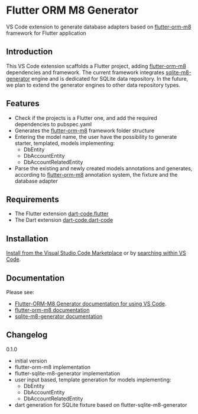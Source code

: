 # Flutter ORM M8 Generator

VS Code extension to generate database adapters based on [flutter-orm-m8](https://github.com/matei-tm/flutter-orm-m8) framework for Flutter application

## Introduction

This VS Code extension scaffolds a Flutter project, adding [flutter-orm-m8](https://github.com/matei-tm/flutter-orm-m8) dependencies and framework.
The current framework integrates [sqlite-m8-generator](https://github.com/matei-tm/flutter-sqlite-m8-generator) engine and is dedicated for SQLite data repository.
In the future, we plan to extend the generator engines to other data repository types.

## Features

- Check if the projects is a Flutter one, and add the required dependencies to pubspec.yaml
- Generates the [flutter-orm-m8](https://github.com/matei-tm/flutter-orm-m8) framework folder structure
- Entering the model name, the user have the possibility to generate starter, templated, models implementing:
  *  DbEntity
  *  DbAccountEntity
  *  DbAccountRelatedEntity
- Parse the existing and newly created models annotations and generates, according to [flutter-orm-m8](https://github.com/matei-tm/flutter-orm-m8) annotation system, the fixture and the database adapter

## Requirements

- The Flutter extension [dart-code.flutter](https://github.com/Dart-Code/Flutter) 
- The Dart extension [dart-code.dart-code](https://github.com/Dart-Code/Dart-Code)

## Installation

[Install from the Visual Studio Code Marketplace](https://marketplace.visualstudio.com/items?itemName=matei-tm.flutter-orm-m8) or by [searching within VS Code](https://code.visualstudio.com/docs/editor/extension-gallery#_search-for-an-extension).

## Documentation

Please see:

* [Flutter-ORM-M8 Generator documentation for using VS Code](https://matei-tm.github.io/vscode-flutter-orm-m8/).
* [flutter-orm-m8 documentation](https://github.com/matei-tm/flutter-orm-m8)
* [sqlite-m8-generator documentation](https://github.com/matei-tm/flutter-sqlite-m8-generator)

## Changelog

0.1.0

* initial version
* flutter-orm-m8 implementation
* flutter-sqlite-m8-generator implementation
* user input based, template generation for models implementing:
  *  DbEntity
  *  DbAccountEntity
  *  DbAccountRelatedEntity
* dart generation for SQLite fixture based on flutter-sqlite-m8-generator